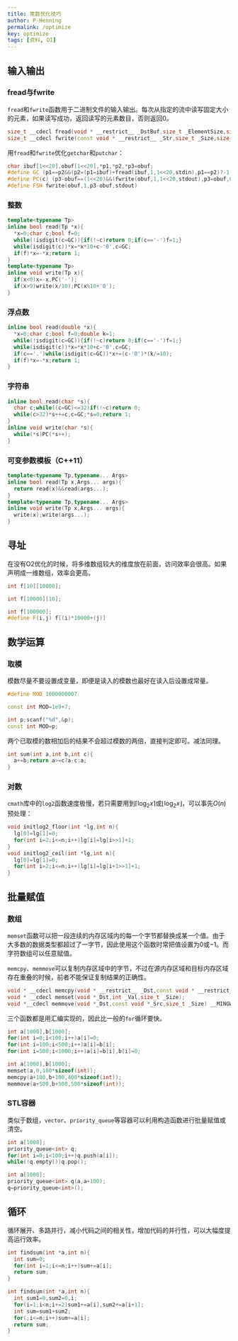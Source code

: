 ```yaml
---
title: 常数优化技巧
author: P-Henning
permalink: /optimize
key: optimize
tags: [资料, OI]
---
```


## 输入输出

### fread与fwrite

`fread`和`fwrite`函数用于二进制文件的输入输出。每次从指定的流中读写固定大小的元素，如果读写成功，返回读写的元素数目，否则返回$0$。

```cpp
size_t __cdecl fread(void * __restrict__ _DstBuf,size_t _ElementSize,size_t _Count,FILE * __restrict__ _File);
size_t __cdecl fwrite(const void * __restrict__ _Str,size_t _Size,size_t _Count,FILE * __restrict__ _File);
```

用`fread`和`fwrite`优化`getchar`和`putchar`：

```cpp
char ibuf[1<<20],obuf[1<<20],*p1,*p2,*p3=obuf;
#define GC (p1==p2&&(p2=(p1=ibuf)+fread(ibuf,1,1<<20,stdin),p1==p2)?-1:*p1++)
#define PC(c) (p3-obuf==(1<<20)&&(fwrite(obuf,1,1<<20,stdout),p3=obuf,0)||(*p3++=c))
#define FSH fwrite(obuf,1,p3-obuf,stdout)
```

### 整数

```cpp
template<typename Tp>
inline bool read(Tp *x){
  *x=0;char c;bool f=0;
  while(!isdigit(c=GC)){if(!~c)return 0;if(c=='-')f=1;}
  while(isdigit(c))*x=*x*10+c-'0',c=GC;
  if(f)*x=-*x;return 1;
}
template<typename Tp>
inline void write(Tp x){
  if(x<0)x=-x,PC('-');
  if(x>9)write(x/10);PC(x%10+'0');
}
```

### 浮点数

```cpp
inline bool read(double *x){
  *x=0;char c;bool f=0;double k=1;
  while(!isdigit(c=GC)){if(!~c)return 0;if(c=='-')f=1;}
  while(isdigit(c))*x=*x*10+c-'0',c=GC;
  if(c=='.')while(isdigit(c=GC))*x+=(c-'0')*(k/=10);
  if(f)*x=-*x;return 1;
}
```

### 字符串

```cpp
inline bool read(char *s){
  char c;while((c=GC)<=32)if(!~c)return 0;
  while(c>32)*s++=c,c=GC;*s=0;return 1;
}
inline void write(char *s){
  while(*s)PC(*s++);
}
```

### 可变参数模板（C++11）

```cpp
template<typename Tp,typename... Args>
inline bool read(Tp x,Args... args){
  return read(x)&&read(args...);
}
template<typename Tp,typename... Args>
inline void write(Tp x,Args... args){
  write(x);write(args...);
}
```

## 寻址

在没有O2优化的时候，将多维数组较大的维度放在前面，访问效率会很高。如果声明成一维数组，效率会更高。

```cpp
int f[10][10000];
```

```cpp
int f[10000][10];
```

```cpp
int f[100000];
#define F(i,j) f[(i)*10000+(j)]
```

## 数学运算

### 取模

模数尽量不要设置成变量，即便是读入的模数也最好在读入后设置成常量。

```cpp
#define MOD 1000000007
```

```cpp
const int MOD=1e9+7;
```

```cpp
int p;scanf("%d",&p);
const int MOD=p;
```

两个已取模的数相加后的结果不会超过模数的两倍，直接判定即可。减法同理。

```cpp
int sum(int a,int b,int c){
  a+=b;return a>=c?a-c:a;
}
```

### 对数

`cmath`库中的`log2`函数速度极慢，若只需要用到$\lceil\log_2x\rceil$或$\lfloor\log_2x\rfloor$，可以事先$O(n)$预处理：

```cpp
void initlog2_floor(int *lg,int n){
  lg[0]=lg[1]=0;
  for(int i=2;i<=n;i++)lg[i]=lg[i>>1]+1;
}
void initlog2_ceil(int *lg,int n){
  lg[0]=lg[1]=0;
  for(int i=2;i<=n;i++)lg[i]=lg[i+1>>1]+1;
}
```

## 批量赋值

### 数组

`memset`函数可以把一段连续的内存区域内的每一个字节都替换成某一个值。由于大多数的数据类型都超过了一字节，因此使用这个函数时常把值设置为$0$或$-1$。而字符数组可以任意赋值。

`memcpy`、`memmove`可以复制内存区域中的字节，不过在源内存区域和目标内存区域存在重叠的时候，前者不能保证复制结果的正确性。

```cpp
void * __cdecl memcpy(void * __restrict__ _Dst,const void * __restrict__ _Src,size_t _Size) __MINGW_ATTRIB_DEPRECATED_SEC_WARN;
void * __cdecl memset(void *_Dst,int _Val,size_t _Size);
void *__cdecl memmove(void *_Dst,const void *_Src,size_t _Size) __MINGW_ATTRIB_DEPRECATED_SEC_WARN;
```

三个函数都是用汇编实现的，因此比一般的`for`循环要快。

```cpp
int a[1000],b[1000];
for(int i=0;i<100;i++)a[i]=0;
for(int i=100;i<500;i++)a[i]=b[i];
for(int i=500;i<1000;i++)a[i]=b[i],b[i]=0;
```

```cpp
int a[1000],b[1000];
memset(a,0,100*sizeof(int));
memcpy(a+100,b+100,400*sizeof(int));
memmove(a+500,b+500,500*sizeof(int));
```

### STL容器

类似于数组，`vector`、`priority_queue`等容器可以利用构造函数进行批量赋值或清空。

```cpp
int a[1000];
priority_queue<int> q;
for(int i=0;i<100;i++)q.push(a[i]);
while(!q.empty())q.pop();
```

```cpp
int a[1000];
priority_queue<int> q(a,a+100);
q=priority_queue<int>();
```

## 循环

循环展开、多路并行，减小代码之间的相关性，增加代码的并行性，可以大幅度提高运行效率。

```cpp
int findsum(int *a,int n){
  int sum=0;
  for(int i=1;i<=n;i++)sum+=a[i];
  return sum;
}
```

```cpp
int findsum(int *a,int n){
  int sum1=0,sum2=0,i;
  for(i=1;i<n;i+=2)sum1+=a[i],sum2+=a[i+1];
  int sum=sum1+sum2;
  for(;i<=n;i++)sum+=a[i];
  return sum;
}
```
